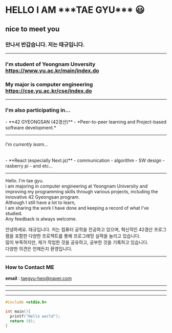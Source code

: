 <h1>HELLO I AM ***TAE GYU*** 😃</h1>
<h2>nice to meet you</h2>
<h3>만나서 반갑습니다. 저는 태규입니다.</h3>

<hr/>

<h3>I'm student of Yeongnam Unversity <a href="https://www.yu.ac.kr/main/index.do">https://www.yu.ac.kr/main/index.do</a></h3>
<h3>My major is computer engineering <a href="https://cse.yu.ac.kr/cse/index.do">https://cse.yu.ac.kr/cse/index.do</a></h3>

<hr/>

<h3>I'm also participating in...</h3>
  - **42 GYEONGSAN (42경산)**
    - *Peer-to-peer learning and Project-based software development.*

<hr/>

<h6>I'm currently learn...</h6>
  - **React (especially Next.js)**
  - communication
  - algorithm
  - SW design
  - rasberry pi
  - and etc...

<hr/>

Hello. I'm tae gyu.<br/>
i am majoring in computer engineering at Yeongnam University and improving my programming skills through various projects, including the innovative 42 Gyeongsan program.<br/>
Although I still have a lot to learn,<br/>
I am sharing the work I have done and keeping a record of what I’ve studied.<br/>
Any feedback is always welcome.<br/>

안녕하세요. 태규입니다. 저는 컴퓨터 공학을 전공하고 있으며, 혁신적인 42경산 프로그램을 포함한 다양한 프로젝트를 통해 프로그래밍 실력을 늘리고 있습니다.<br/>
많이 부족하지만, 제가 작업한 것을 공유하고, 공부한 것을 기록하고 있습니다.<br/>
다양한 의견은 언제든지 환영입니다.<br/>

<hr/>

<h3>How to Contact ME</h3>

<strong>email</strong> : taegyu-heo@naver.com

<hr/>
<hr/>
<hr/>

```c
#include <stdio.h>

int main(){
  printf("Hello world");
  return (0);
}
